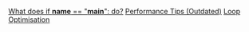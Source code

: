 [What does if __name__ == "__main__": do?](https://stackoverflow.com/questions/419163/what-does-if-name-main-do)
[Performance Tips (Outdated)](https://wiki.python.org/moin/PythonSpeed/PerformanceTips)
[Loop Optimisation](https://www.python.org/doc/essays/list2str/)
